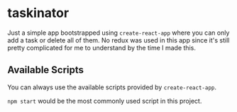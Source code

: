 # taskinator
Just a simple app bootstrapped using `create-react-app` where you can only add a task or delete all of them. No redux was used in this app since it's still pretty complicated for me to understand by the time I made this.

## Available Scripts

You can always use the available scripts provided by `create-react-app`.

`npm start` would be the most commonly used script in this project.
